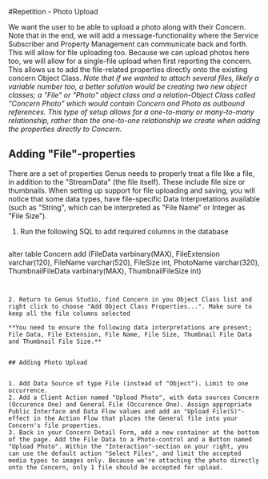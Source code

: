 #Repetition - Photo Upload


We want the user to be able to upload a photo along with their Concern. Note that in the end, we will add a message-functionality where the Service Subscriber and Property Management can communicate back and forth. This will allow for file uploading too. Because we can upload photos here too, we will allow for a single-file upload when first reporting the concern. This allows us to add the file-related properties directly onto the existing concern Object Class. *Note that if we wanted to attach several files, likely a variable number too, a better solution would be creating two new object classes; a "File" or "Photo" object class and a relation-Object Class called "Concern Photo" which would contain Concern and Photo as outbound references. This type of setup allows for a one-to-many or many-to-many relationship, rather than the one-to-one relationship we create when adding the properties directly to Concern.*


## Adding "File"-properties

There are a set of properties Genus needs to properly treat a file like a file, in addition to the "StreamData" (the file itself). These include file size or thumbnails. When setting up support for file uploading and saving, you will notice that some data types, have file-specific Data Interpretations available (such as "String", which can be interpreted as "File Name" or Integer as "File Size").

1. Run the following SQL to add required columns in the database   
   ```
alter table Concern add
  (FileData varbinary(MAX),
  FileExtension varchar(120),
  FileName varchar(520),
  FileSize int,
  PhotoName varchar(320),
  ThumbnailFileData varbinary(MAX),
  ThumbnailFileSize int)  
  ```


2. Return to Genus Studio, find Concern in you Object Class list and right click to choose "Add Object Class Properties...". Make sure to keep all the file columns selected

**You need to ensure the following data interpretations are present; File Data, File Extension, File Name, File Size, Thumbnail File Data and Thumbnail File Size.**


## Adding Photo Upload


1. Add Data Source of type File (instead of "Object"). Limit to one occurrence.
2. Add a Client Action named "Upload Photo", with data sources Concern (Occurence One) and General File (Occurence One). Assign appropriate Public Interface and Data Flow values and add an "Upload File(S)"-effect in the Action Flow that places the General file into your Concern's file properties.
3. Back in your Concern Detail Form, add a new container at the bottom of the page. Add the File Data to a Photo-control and a Button named "Upload Photo". Within the "Interaction"-section on your right, you can use the default action "Select Files", and limit the accepted media types to images only. Because we're attaching the photo directly onto the Concern, only 1 file should be accepted for upload.

